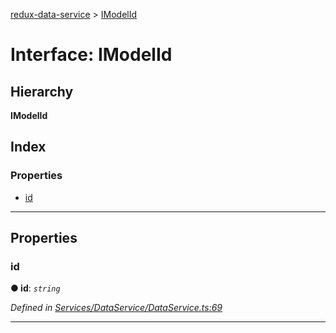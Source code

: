 [redux-data-service](../README.md) > [IModelId](../interfaces/imodelid.md)

# Interface: IModelId

## Hierarchy

**IModelId**

## Index

### Properties

* [id](imodelid.md#id)

---

## Properties

<a id="id"></a>

###  id

**● id**: *`string`*

*Defined in [Services/DataService/DataService.ts:69](https://github.com/Rediker-Software/redux-data-service/blob/22c168c/src/Services/DataService/DataService.ts#L69)*

___

